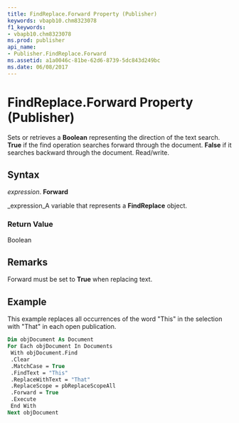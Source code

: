 ```yaml
---
title: FindReplace.Forward Property (Publisher)
keywords: vbapb10.chm8323078
f1_keywords:
- vbapb10.chm8323078
ms.prod: publisher
api_name:
- Publisher.FindReplace.Forward
ms.assetid: a1a0046c-81be-62d6-8739-5dc843d249bc
ms.date: 06/08/2017
---
```



# FindReplace.Forward Property (Publisher)

Sets or retrieves a **Boolean** representing the direction of the text search. **True** if the find operation searches forward through the document. **False** if it searches backward through the document. Read/write.


## Syntax

 _expression_. **Forward**

 _expression_A variable that represents a **FindReplace** object.


### Return Value

Boolean


## Remarks

Forward must be set to **True** when replacing text.


## Example

This example replaces all occurrences of the word "This" in the selection with "That" in each open publication.


```vb
Dim objDocument As Document 
For Each objDocument In Documents 
 With objDocument.Find 
 .Clear 
 .MatchCase = True 
 .FindText = "This" 
 .ReplaceWithText = "That" 
 .ReplaceScope = pbReplaceScopeAll 
 .Forward = True 
 .Execute 
 End With 
Next objDocument 

```


